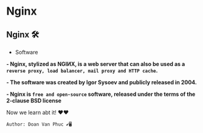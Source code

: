 # Nginx

## Nginx 🛠


- Software


**- Nginx, stylized as NGIИX, is a web server that can also be used as a `reverse proxy, load balancer, mail proxy and HTTP cache`.**

**- The software was created by Igor Sysoev and publicly released in 2004.**

**- Nginx is `free and open-source` software, released under the terms of the 2-clause BSD license**

Now we learn abt it! ❤❤

`Author: Doan Van Phuc ✔🖥`
